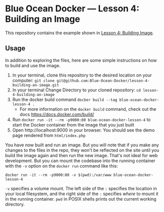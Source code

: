# Blue Ocean Docker — Lesson 4: Building an Image

This repository contains the example shown in [Lesson 4: Building Image](https://www.blueoceandocker.com/lesson/building-an-image).

## Usage

In addition to exploring the files, here are some simple instructions on how to build and use the image.

1. In your terminal, clone this repository to the desired location on your computer: `git clone git@github.com:Blue-Ocean-Docker/lesson-4-building-an-image.git`
2. In your terminal Change Directory to your cloned repository: `cd lesson-4-building-an-image`
3. Run the docker build command `docker build --tag blue-ocean-docker-lesson-4 .`
   - For more information on the `docker build` command, check out the docs https://docs.docker.com/build/
4. Run `docker run -it --rm -p9000:80 blue-ocean-docker-lesson-4` to start the Docker container from the image that you just built
5. Open http://localhost:9000 in your browser. You should see the demo page rendered from `html/index.php`

You have now built and run an image. But you will note that if you make any changes to the files in the repo, they won't be reflected on the site until you build the image again and then run the new image. That's not ideal for web development. But you can mount the codebase into the running container with the `-v` option on the `docker run` command like this:

```shell
docker run -it --rm -p9000:80 -v $(pwd):/var/www blue-ocean-docker-lesson-4
```

`-v` specifies a volume mount. The left side of the `:` specifies the location in your local filesystem, and the right side of the `:` specifies _where_ to mount it in the running container. `pwd` in POSIX shells prints out the current working directory.

